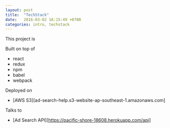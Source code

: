 ```yaml
---
layout: post
title:  "TechStack"
date:   2016-03-02 16:15:49 +0700
categories: intro, techstack
---
```


This project is

Built on top of

* react
* redux
* npm
* babel
* webpack


Deployed on

* [AWS S3][ad-search-help.s3-website-ap-southeast-1.amazonaws.com]

Talks to

* [Ad Search API][https://pacific-shore-18608.herokuapp.com/api]

